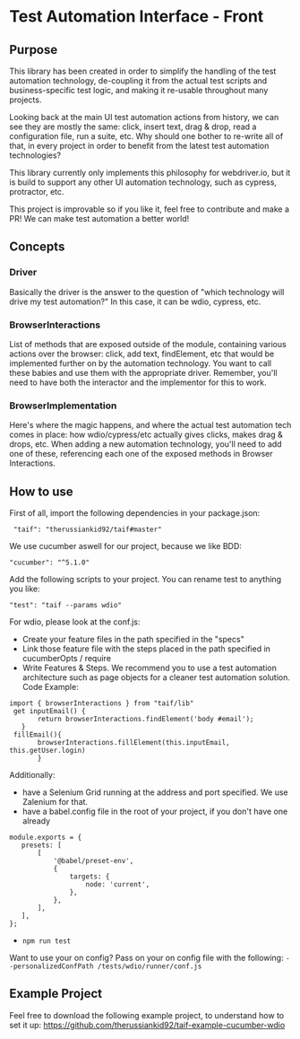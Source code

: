 # Test Automation Interface - Front

## Purpose
This library has been created in order to simplify the handling of the test automation technology, de-coupling it from the actual test scripts and business-specific test logic, and making it re-usable throughout many projects.

Looking back at the main UI test automation actions from history, we can see they are  mostly the same: click, insert text, drag & drop, read a configuration file, run a suite, etc. Why should one bother to re-write all of that, in every project in order to benefit from the latest test automation technologies?

This library currently only implements this philosophy for  webdriver.io, but it is build to support any other UI automation technology, such as cypress, protractor, etc. 

This project is improvable so if you like it, feel free to contribute and make a PR! We can make test automation a better world! 
## Concepts

### Driver 
Basically the driver is the answer to the question of "which technology will drive my test automation?"
In this case, it can be wdio, cypress, etc.

 
### BrowserInteractions
List of methods that are exposed outside of the module, containing various actions over the browser: click, add text, findElement, etc that would be implemented further on by the automation technology.
You want to call these babies and use them with the appropriate driver. 
Remember, you'll need to have both the interactor and the implementor for this to work.

### BrowserImplementation
Here's where the magic happens, and where the actual test automation tech comes in place: how wdio/cypress/etc actually gives clicks, makes drag & drops, etc.
When adding a new automation technology, you'll need to add one of these, referencing each one of the exposed methods in Browser Interactions.

## How to use
First of all, import the following dependencies in your package.json:

   ```
    "taif": "therussiankid92/taif#master" 
   ```

We use cucumber aswell for our project, because we like BDD:

   ``` 
   "cucumber": "^5.1.0"
   ```


Add the following scripts to your project. You can rename test to anything you like:

   ```  
   "test": "taif --params wdio"
   ```

For wdio, please look at the conf.js: 
- Create your feature files in the path specified in the "specs"
- Link those feature file with the steps placed in the path specified in cucumberOpts / require 
- Write Features & Steps. We recommend you to use a test automation architecture such as page objects for a cleaner test automation solution. 
 Code Example: 
 ```
 import { browserInteractions } from "taif/lib"
  get inputEmail() {
        return browserInteractions.findElement('body #email');
    }
  fillEmail(){
        browserInteractions.fillElement(this.inputEmail, this.getUser.login)
        }
 ``` 
 Additionally: 
 - have a Selenium Grid running at the address and port specified. We use Zalenium for that.   
 - have a babel.config file in the root of your project, if you don't have one already
  ```
 module.exports = {
     presets: [
         [
             '@babel/preset-env',
             {
                 targets: {
                     node: 'current',
                 },
             },
         ],
     ],
 };
  ```
 - ``` npm run test ```
 
 Want to use your on config?
 Pass on your on config file with the following: 
  ``` --personalizedConfPath /tests/wdio/runner/conf.js ```  

## Example Project  
Feel free to download the following example project, to understand how to set it up: https://github.com/therussiankid92/taif-example-cucumber-wdio

